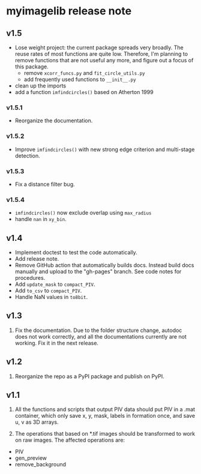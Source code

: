 # myimagelib release note

## v1.5

- Lose weight project: the current package spreads very broadly. The reuse rates of most functions are quite low. Therefore, I'm planning to remove functions that are not useful any more, and figure out a focus of this package.
  - remove `xcorr_funcs.py` and `fit_circle_utils.py`
  - add frequently used functions to `__init__.py`
- clean up the imports
- add a function `imfindcircles()` based on Atherton 1999

### v1.5.1

- Reorganize the documentation.

### v1.5.2

- Improve `imfindcircles()` with new strong edge criterion and multi-stage detection.

### v1.5.3

- Fix a distance filter bug.

### v1.5.4

- `imfindcircles()` now exclude overlap using `max_radius`
- handle `nan` in `xy_bin`.

## v1.4

- Implement doctest to test the code automatically.
- Add release note.
- Remove GitHub action that automatically builds docs. Instead build docs manually and upload to the "gh-pages" branch. See code notes for procedures.
- Add `update_mask` to `compact_PIV`.
- Add `to_csv` to `compact_PIV`.
- Handle NaN values in `to8bit`.

## v1.3 

1. Fix the documentation. Due to the folder structure change, autodoc does not work correctly, and all the documentations currently are not working. Fix it in the next release. 

## v1.2 

1. Reorganize the repo as a PyPI package and publish on PyPI.

## v1.1 

1. All the functions and scripts that output PIV data should put PIV in a .mat container, which only save x, y, mask, labels in formation once, and save u, v as 3D arrays. 

2. The operations that based on \*.tif images should be transformed to work on raw images. The affected operations are: 

- PIV
- gen_preview
- remove_background